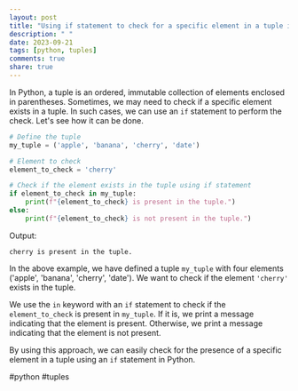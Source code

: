 ```yaml
---
layout: post
title: "Using if statement to check for a specific element in a tuple in Python"
description: " "
date: 2023-09-21
tags: [python, tuples]
comments: true
share: true
---
```


In Python, a tuple is an ordered, immutable collection of elements enclosed in parentheses. Sometimes, we may need to check if a specific element exists in a tuple. In such cases, we can use an `if` statement to perform the check. Let's see how it can be done.

```python
# Define the tuple
my_tuple = ('apple', 'banana', 'cherry', 'date')

# Element to check
element_to_check = 'cherry'

# Check if the element exists in the tuple using if statement
if element_to_check in my_tuple:
    print(f"{element_to_check} is present in the tuple.")
else:
    print(f"{element_to_check} is not present in the tuple.")
```

Output:
```
cherry is present in the tuple.
```

In the above example, we have defined a tuple `my_tuple` with four elements ('apple', 'banana', 'cherry', 'date'). We want to check if the element `'cherry'` exists in the tuple.

We use the `in` keyword with an `if` statement to check if the `element_to_check` is present in `my_tuple`. If it is, we print a message indicating that the element is present. Otherwise, we print a message indicating that the element is not present.

By using this approach, we can easily check for the presence of a specific element in a tuple using an `if` statement in Python.

#python #tuples